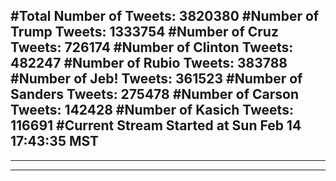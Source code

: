 #Total Number of Tweets: 3820380 
#Number of Trump Tweets: 1333754
#Number of Cruz Tweets: 726174
#Number of Clinton Tweets: 482247
#Number of Rubio Tweets: 383788
#Number of Jeb! Tweets: 361523
#Number of Sanders Tweets: 275478
#Number of Carson Tweets: 142428
#Number of Kasich Tweets: 116691
#Current Stream Started at Sun Feb 14 17:43:35 MST
---
---
---
